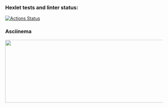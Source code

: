 ### Hexlet tests and linter status:
[![Actions Status](https://github.com/niyak93rus/php-project-48/actions/workflows/hexlet-check.yml/badge.svg)](https://github.com/niyak93rus/php-project-48/actions)

### Asciinema
<a href="https://asciinema.org/a/643330" target="_blank"><img src="https://asciinema.org/a/643330.svg" width="800" height="200" /></a>
